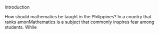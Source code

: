 Introduction

How should mathematics be taught in the Philippines? In a country that ranks amonMathematics is a subject that commonly inspires fear among students. While 